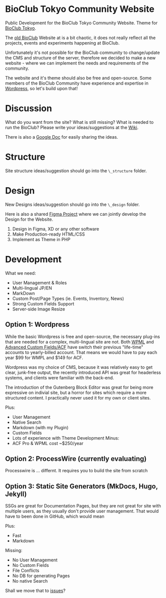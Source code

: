 # BioClub Tokyo Community Website

Public Development for the  BioClub Tokyo Community Website. Theme for [BioClub Tokyo](http://www.bioclub.tokyo).

The [old BioClub](bioclub.org) Website at is a bit chaotic, it does not really reflect all the projects, events and experiments happening at BioClub.

Unfortunately it's not possible for the BioClub community to change/update the CMS and structure of the server, therefore we decided to make a new website - where we can implement the needs and requirements of the community.

The website and it's theme should also be free and open-source. Some members of the BioClub Community have experience and expertise in [Wordpress](https://wordpress.org), so let's build upon that!

# Discussion

What do you want from the site? What is still missing? What is needed to run the BioClub? Please write your ideas/suggestions at the [Wiki](https://github.com/BioClub/BioClub-Wordpress-Theme/wiki).

There is also a [Google Doc](https://docs.google.com/document/d/1o2WTNjTxkZYKmCmdziS-a4XgKwddnrclsKorgtMeCUo/edit?usp=sharing) for easily sharing the ideas.

# Structure

Site structure ideas/suggestion should go into the `\_structure` folder.

# Design

New Designs ideas/suggestion should go into the `\_design` folder.

Here is also a shared [Figma Project](https://www.figma.com/file/UlvsISNrw5YMwFB7B3MuC6/BioClub-Tokyo---Website?type=design&node-id=0%3A1&mode=design&t=hWTEsAzRiLPzzu5x-1) where we can jointly develop the Design for the Website.

1. Design in Figma, XD or any other software
2. Make Production-ready HTML/CSS
3. Implement as Theme in PHP

# Development

What we need:
- User Management & Roles
- Multi-lingual JP/EN
- MarkDown
- Custom Post/Page Types (ie. Events, Inventory, News)
- Strong Custom Fields Support
- Server-side Image Resize


## Option 1: Wordpress

While the basic Wordpress is free and open-source, the necessary plug-ins that are needed for a complex, multi-lingual site are not. Both [WPML](https://wpml.org/purchase/) and [Advanced Custom Fields/ACF](https://www.advancedcustomfields.com) have switch their previous "life-time" accounts to yearly-billed account. That means we would have to pay each year $99 for WMPL and $149 for ACF.

Wordpress was my choice of CMS, because it was relatively easy to get clear, junk-free output, the recently introduced API was great for headerless systems, and clients were familiar with the back-end.

The introduction of the Gutenberg Block Editor was great for being more expressive on indivial site, but a horror for sites which require a more structured content. I practically never used it for my own or client sites.

Plus:
- User Management
- Native Search
- Markdown (with my Plugin)
- Custom Fields
- Lots of experience with Theme Development
Minus:
- ACF Pro & WPML cost ~$250/year


## Option 2: ProcessWire (currently evaluating)

Processwire is ... differnt. It requires you to build the site from scratch

## Option 3: Static Site Generators (MkDocs, Hugo, Jekyll)

SSGs are great for Documentation Pages, but they are not great for site with multiple users, as they usually don't provide user management. That would have to been done in GitHub, which would mean 

Plus:
+ Fast
+ Markdown

Missing:
- No User Management
- No Custom Fields
- File Conflicts
- No DB for generating Pages
- No native Search


Shall we move that to [issues](https://github.com/BioClub/BioClub-Wordpress-Theme/issues)?

